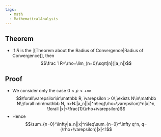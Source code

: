 ```yaml
---
tags:
  - Math
  - MathematicalAnalysis
---
```

## Theorem
- If $R$ is the [[Theorem about the Radius of Convergence|Radius of Convergence]], then $$\frac 1 R=\rho=\lim_{n=0}\sqrt[n]{|a_n|}$$
## Proof 
- We consider only the case $0<\rho<+\infty$
$$\forall\varepsilon\in\mathbb R, \varepsilon > 0\;\exists N\in\mathbb N\;\forall n\in\mathbb N, n>N:|a_n||x|^n\leq(\rho+\varepsilon)^n|x|^n, \forall |x|<\frac{1}{\rho+\varepsilon}$$
- Hence $$\sum_{n=0}^\infty|a_n||x|^n\leq\sum_{n=0}^\infty q^n, q=(\rho+\varepsilon)|x|<1$$